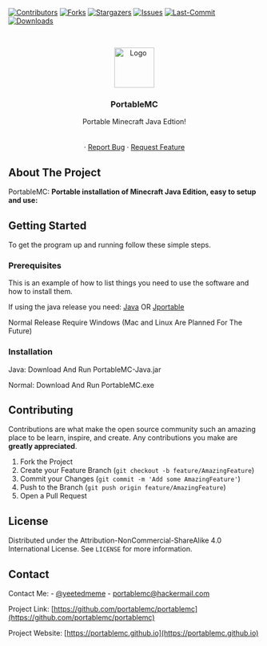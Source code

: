 <!--
*** Thanks for checking out the Best-README-Template. If you have a suggestion
*** that would make this better, please fork the repo and create a pull request
*** or simply open an issue with the tag "enhancement".
*** Thanks again! Now go create something AMAZING! :D
***
***
***
*** To avoid retyping too much info. Do a search and replace for the following:
*** github_username, repo_name, twitter_handle, email, project_title, project_description
-->



<!-- PROJECT SHIELDS -->
<!--
*** I'm using markdown "reference style" links for readability.
*** Reference links are enclosed in brackets [ ] instead of parentheses ( ).
*** See the bottom of this document for the declaration of the reference variables
*** for contributors-url, forks-url, etc. This is an optional, concise syntax you may use.
*** https://www.markdownguide.org/basic-syntax/#reference-style-links
-->
[![Contributors][contributors-shield]][contributors-url]
[![Forks][forks-shield]][forks-url]
[![Stargazers][stars-shield]][stars-url]
[![Issues][issues-shield]][issues-url]
[![Last-Commit][commit-shield]][commit-url]
[![Downloads][downloads-shield]][downloads-url]



<!-- PROJECT LOGO -->
<br />
<p align="center">
  <a href="https://github.com/portablemc/portablemc">
    <img src="logo.ico" alt="Logo" width="80" height="80">
  </a>

  <h3 align="center">PortableMC</h3>

  <p align="center">
    Portable Minecraft Java Edtion!
    <br />
    <br />
    <br />
    ·
    <a href="https://github.com/portablemc/portablemc/issues">Report Bug</a>
    ·
    <a href="https://github.com/portablemc/portablemc/issues">Request Feature</a>
  </p>
</p>
<!-- ABOUT THE PROJECT -->

## About The Project


PortableMC:
**Portable installation of Minecraft Java Edition, easy to setup and use:**

<!-- GETTING STARTED -->
## Getting Started

To get the program up and running follow these simple steps.

### Prerequisites

This is an example of how to list things you need to use the software and how to install them.

If using the java release you need:
[Java](https://www.java.com/en/download/)
OR
[Jportable](https://portableapps.com/apps/utilities/java_portable)

Normal Release Require Windows (Mac and Linux Are Planned For The Future)

### Installation

Java: Download And Run PortableMC-Java.jar

Normal: Download And Run PortableMC.exe


<!-- CONTRIBUTING -->
## Contributing

Contributions are what make the open source community such an amazing place to be learn, inspire, and create. Any contributions you make are **greatly appreciated**.

1. Fork the Project
2. Create your Feature Branch (`git checkout -b feature/AmazingFeature`)
3. Commit your Changes (`git commit -m 'Add some AmazingFeature'`)
4. Push to the Branch (`git push origin feature/AmazingFeature`)
5. Open a Pull Request



<!-- LICENSE -->
## License

Distributed under the Attribution-NonCommercial-ShareAlike 4.0 International License. See `LICENSE` for more information.



<!-- CONTACT -->
## Contact

Contact Me: - [@yeetedmeme](https://twitter.com/yeetedmeme) - portablemc@hackermail.com

Project Link: [https://github.com/portablemc/portablemc](https://github.com/portablemc/portablemc)

Project Website: [https://portablemc.github.io](https://portablemc.github.io)
<!-- MARKDOWN LINKS & IMAGES -->
<!-- https://www.markdownguide.org/basic-syntax/#reference-style-links -->
[contributors-shield]: https://img.shields.io/github/contributors/portablemc/portablemc.svg?style=for-the-badge
[contributors-url]: https://github.com/portablemc/portablemc/graphs/contributors
[forks-shield]: https://img.shields.io/github/forks/portablemc/portablemc.svg?style=for-the-badge
[forks-url]: https://github.com/portablemc/portablemc/network/members
[stars-shield]: https://img.shields.io/github/stars/portablemc/portablemc.svg?style=for-the-badge
[stars-url]: https://github.com/portablemc/portablemc/stargazers
[issues-shield]: https://img.shields.io/github/issues/portablemc/portablemc.svg?style=for-the-badge
[issues-url]: https://github.com/portablemc/portablemc/issues
[commit-shield]: https://img.shields.io/github/last-commit/portablemc/portablemc?style=for-the-badge
[commit-url]: https://github.com/portablemc/portablemc/blob/master/LICENSE.txt
[downloads-shield]: https://img.shields.io/github/downloads/portablemc/portablemc/total?style=for-the-badge
[downloads-url]: https://github.com/portablemc/portablemc/releases


